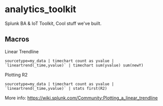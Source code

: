 # analytics_toolkit
Splunk BA &amp; IoT Toolkit, Cool stuff we've built.


## Macros
Linear Trendline


```
sourcetype=my_data | timechart count as yvalue | `lineartrend(_time,yvalue)` | timechart sum(yvalue) sum(newY)
```

Plotting R2

```
sourcetype=my_data | timechart count as yvalue | `lineartrend(_time,yvalue)` | stats first(R2)
```
More info: https://wiki.splunk.com/Community:Plotting_a_linear_trendline
